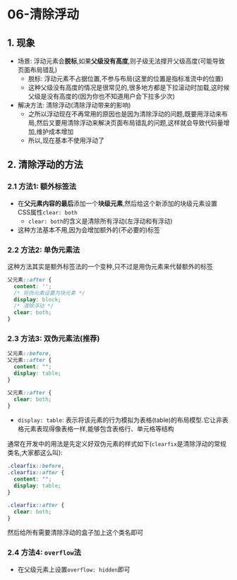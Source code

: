 # 06-清除浮动

## 1. 现象

- 场景: 浮动元素会**脱标**,如果**父级没有高度**,则子级无法撑开父级高度(可能导致页面布局错乱)
  - 脱标: 浮动元素不占据位置,不参与布局(这里的位置是指标准流中的位置) 
  - 这种父级没有高度的情况是很常见的,很多地方都是下拉滚动时加载,这时候父级是没有高度的(因为你也不知道用户会下拉多少次)
- 解决方法: 清除浮动(清除浮动带来的影响)
  - 之所以浮动现在不再常用的原因也是因为清除浮动的问题,既要用浮动来布局,然后又要用清除浮动来解决页面布局错乱的问题,这样就会导致代码量增加,维护成本增加
  - 所以,现在基本不使用浮动了

## 2. 清除浮动的方法

### 2.1 方法1: 额外标签法

- 在**父元素内容的最后**添加一个**块级元素**,然后给这个新添加的块级元素设置CSS属性`clear: both`
  - `clear: both`的含义是清除所有浮动(左浮动和有浮动)
- 这种方法基本不用,因为会增加额外的(不必要的)标签

### 2.2 方法2: 单伪元素法

这种方法其实是额外标签法的一个变种,只不过是用伪元素来代替额外的标签

```css
父元素::after {
  content: '';
  /* 将伪元素设置为块元素 */
  display: block;
  /* 清除浮动 */
  clear: both;
}
```

### 2.3 方法3: 双伪元素法(推荐)

```css
父元素::before,
父元素::after {
  content: "";
  display: table;
}

父元素::after {
  clear: both;
}
```

- `display: table`: 表示将该元素的行为模拟为表格(table)的布局模型.它让非表格元素表现得像表格一样,能够包含表格行、单元格等结构

通常在开发中的用法是先定义好双伪元素的样式如下(`clearfix`是清除浮动的常规类名,大家都这么叫):

```css
.clearfix::before,
.clearfix::after {
  content: "";
  display: table;
}

.clearfix::after {
  clear: both;
}
```

然后给所有需要清除浮动的盒子加上这个类名即可

### 2.4 方法4: `overflow`法

- 在父级元素上设置`overflow: hidden`即可